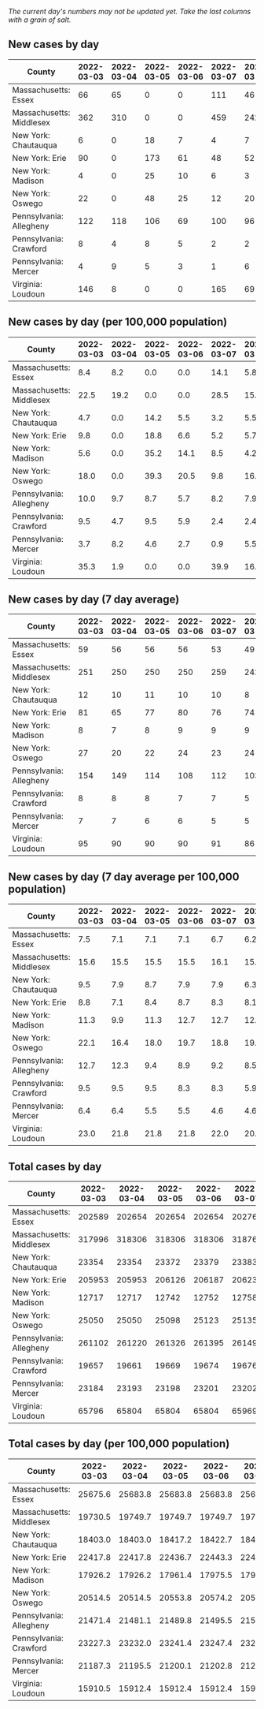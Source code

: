 _The current day's numbers may not be updated yet. Take the last columns with a grain of salt._
## New cases by day

| County | 2022-03-03 | 2022-03-04 | 2022-03-05 | 2022-03-06 | 2022-03-07 | 2022-03-08 | 2022-03-09 |
| --- | --- | --- | --- | --- | --- | --- | --- |
| Massachusetts: Essex | 66 | 65 | 0 | 0 | 111 | 46 |  |
| Massachusetts: Middlesex | 362 | 310 | 0 | 0 | 459 | 242 |  |
| New York: Chautauqua | 6 | 0 | 18 | 7 | 4 | 7 |  |
| New York: Erie | 90 | 0 | 173 | 61 | 48 | 52 |  |
| New York: Madison | 4 | 0 | 25 | 10 | 6 | 3 |  |
| New York: Oswego | 22 | 0 | 48 | 25 | 12 | 20 |  |
| Pennsylvania: Allegheny | 122 | 118 | 106 | 69 | 100 | 96 |  |
| Pennsylvania: Crawford | 8 | 4 | 8 | 5 | 2 | 2 |  |
| Pennsylvania: Mercer | 4 | 9 | 5 | 3 | 1 | 6 |  |
| Virginia: Loudoun | 146 | 8 | 0 | 0 | 165 | 69 |  |

## New cases by day (per 100,000 population)

| County | 2022-03-03 | 2022-03-04 | 2022-03-05 | 2022-03-06 | 2022-03-07 | 2022-03-08 | 2022-03-09 |
| --- | --- | --- | --- | --- | --- | --- | --- |
| Massachusetts: Essex | 8.4 | 8.2 | 0.0 | 0.0 | 14.1 | 5.8 |  |
| Massachusetts: Middlesex | 22.5 | 19.2 | 0.0 | 0.0 | 28.5 | 15.0 |  |
| New York: Chautauqua | 4.7 | 0.0 | 14.2 | 5.5 | 3.2 | 5.5 |  |
| New York: Erie | 9.8 | 0.0 | 18.8 | 6.6 | 5.2 | 5.7 |  |
| New York: Madison | 5.6 | 0.0 | 35.2 | 14.1 | 8.5 | 4.2 |  |
| New York: Oswego | 18.0 | 0.0 | 39.3 | 20.5 | 9.8 | 16.4 |  |
| Pennsylvania: Allegheny | 10.0 | 9.7 | 8.7 | 5.7 | 8.2 | 7.9 |  |
| Pennsylvania: Crawford | 9.5 | 4.7 | 9.5 | 5.9 | 2.4 | 2.4 |  |
| Pennsylvania: Mercer | 3.7 | 8.2 | 4.6 | 2.7 | 0.9 | 5.5 |  |
| Virginia: Loudoun | 35.3 | 1.9 | 0.0 | 0.0 | 39.9 | 16.7 |  |

## New cases by day (7 day average)

| County | 2022-03-03 | 2022-03-04 | 2022-03-05 | 2022-03-06 | 2022-03-07 | 2022-03-08 | 2022-03-09 |
| --- | --- | --- | --- | --- | --- | --- | --- |
| Massachusetts: Essex | 59 | 56 | 56 | 56 | 53 | 49 |  |
| Massachusetts: Middlesex | 251 | 250 | 250 | 250 | 259 | 242 |  |
| New York: Chautauqua | 12 | 10 | 11 | 10 | 10 | 8 |  |
| New York: Erie | 81 | 65 | 77 | 80 | 76 | 74 |  |
| New York: Madison | 8 | 7 | 8 | 9 | 9 | 9 |  |
| New York: Oswego | 27 | 20 | 22 | 24 | 23 | 24 |  |
| Pennsylvania: Allegheny | 154 | 149 | 114 | 108 | 112 | 103 |  |
| Pennsylvania: Crawford | 8 | 8 | 8 | 7 | 7 | 5 |  |
| Pennsylvania: Mercer | 7 | 7 | 6 | 6 | 5 | 5 |  |
| Virginia: Loudoun | 95 | 90 | 90 | 90 | 91 | 86 |  |

## New cases by day (7 day average per 100,000 population)

| County | 2022-03-03 | 2022-03-04 | 2022-03-05 | 2022-03-06 | 2022-03-07 | 2022-03-08 | 2022-03-09 |
| --- | --- | --- | --- | --- | --- | --- | --- |
| Massachusetts: Essex | 7.5 | 7.1 | 7.1 | 7.1 | 6.7 | 6.2 |  |
| Massachusetts: Middlesex | 15.6 | 15.5 | 15.5 | 15.5 | 16.1 | 15.0 |  |
| New York: Chautauqua | 9.5 | 7.9 | 8.7 | 7.9 | 7.9 | 6.3 |  |
| New York: Erie | 8.8 | 7.1 | 8.4 | 8.7 | 8.3 | 8.1 |  |
| New York: Madison | 11.3 | 9.9 | 11.3 | 12.7 | 12.7 | 12.7 |  |
| New York: Oswego | 22.1 | 16.4 | 18.0 | 19.7 | 18.8 | 19.7 |  |
| Pennsylvania: Allegheny | 12.7 | 12.3 | 9.4 | 8.9 | 9.2 | 8.5 |  |
| Pennsylvania: Crawford | 9.5 | 9.5 | 9.5 | 8.3 | 8.3 | 5.9 |  |
| Pennsylvania: Mercer | 6.4 | 6.4 | 5.5 | 5.5 | 4.6 | 4.6 |  |
| Virginia: Loudoun | 23.0 | 21.8 | 21.8 | 21.8 | 22.0 | 20.8 |  |

## Total cases by day

| County | 2022-03-03 | 2022-03-04 | 2022-03-05 | 2022-03-06 | 2022-03-07 | 2022-03-08 | 2022-03-09 |
| --- | --- | --- | --- | --- | --- | --- | --- |
| Massachusetts: Essex | 202589 | 202654 | 202654 | 202654 | 202765 | 202811 |  |
| Massachusetts: Middlesex | 317996 | 318306 | 318306 | 318306 | 318765 | 319007 |  |
| New York: Chautauqua | 23354 | 23354 | 23372 | 23379 | 23383 | 23390 |  |
| New York: Erie | 205953 | 205953 | 206126 | 206187 | 206235 | 206287 |  |
| New York: Madison | 12717 | 12717 | 12742 | 12752 | 12758 | 12761 |  |
| New York: Oswego | 25050 | 25050 | 25098 | 25123 | 25135 | 25155 |  |
| Pennsylvania: Allegheny | 261102 | 261220 | 261326 | 261395 | 261495 | 261591 |  |
| Pennsylvania: Crawford | 19657 | 19661 | 19669 | 19674 | 19676 | 19678 |  |
| Pennsylvania: Mercer | 23184 | 23193 | 23198 | 23201 | 23202 | 23208 |  |
| Virginia: Loudoun | 65796 | 65804 | 65804 | 65804 | 65969 | 66038 |  |

## Total cases by day (per 100,000 population)

| County | 2022-03-03 | 2022-03-04 | 2022-03-05 | 2022-03-06 | 2022-03-07 | 2022-03-08 | 2022-03-09 |
| --- | --- | --- | --- | --- | --- | --- | --- |
| Massachusetts: Essex | 25675.6 | 25683.8 | 25683.8 | 25683.8 | 25697.9 | 25703.7 |  |
| Massachusetts: Middlesex | 19730.5 | 19749.7 | 19749.7 | 19749.7 | 19778.2 | 19793.2 |  |
| New York: Chautauqua | 18403.0 | 18403.0 | 18417.2 | 18422.7 | 18425.9 | 18431.4 |  |
| New York: Erie | 22417.8 | 22417.8 | 22436.7 | 22443.3 | 22448.5 | 22454.2 |  |
| New York: Madison | 17926.2 | 17926.2 | 17961.4 | 17975.5 | 17984.0 | 17988.2 |  |
| New York: Oswego | 20514.5 | 20514.5 | 20553.8 | 20574.2 | 20584.1 | 20600.4 |  |
| Pennsylvania: Allegheny | 21471.4 | 21481.1 | 21489.8 | 21495.5 | 21503.7 | 21511.6 |  |
| Pennsylvania: Crawford | 23227.3 | 23232.0 | 23241.4 | 23247.4 | 23249.7 | 23252.1 |  |
| Pennsylvania: Mercer | 21187.3 | 21195.5 | 21200.1 | 21202.8 | 21203.8 | 21209.2 |  |
| Virginia: Loudoun | 15910.5 | 15912.4 | 15912.4 | 15912.4 | 15952.3 | 15969.0 |  |

